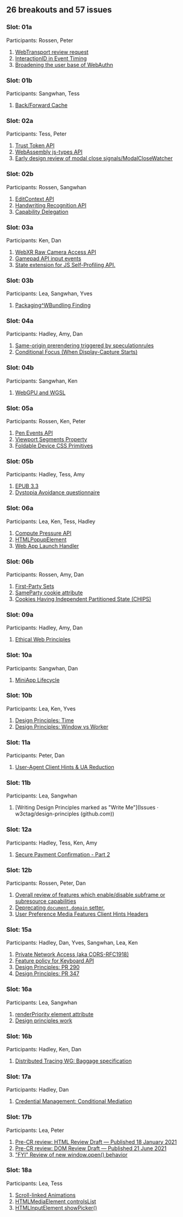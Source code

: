 ## 26 breakouts and 57 issues
### Slot: 01a

Participants: Rossen, Peter

1. [WebTransport review request](https://github.com/w3ctag/design-reviews/issues/669)
2. [InteractionID in Event Timing](https://github.com/w3ctag/design-reviews/issues/670)
3. [Broadening the user base of WebAuthn](https://github.com/w3ctag/design-reviews/issues/686)
### Slot: 01b

Participants: Sangwhan, Tess

1. [Back/Forward Cache](https://github.com/w3ctag/design-reviews/issues/628)
### Slot: 02a

Participants: Tess, Peter

1. [Trust Token API](https://github.com/w3ctag/design-reviews/issues/414)
2. [WebAssembly js-types API](https://github.com/w3ctag/design-reviews/issues/532)
3. [Early design review of modal close signals/ModalCloseWatcher](https://github.com/w3ctag/design-reviews/issues/594)
### Slot: 02b

Participants: Rossen, Sangwhan

1. [EditContext API](https://github.com/w3ctag/design-reviews/issues/416)
2. [Handwriting Recognition API](https://github.com/w3ctag/design-reviews/issues/591)
3. [Capability Delegation](https://github.com/w3ctag/design-reviews/issues/655)
### Slot: 03a

Participants: Ken, Dan

1. [WebXR Raw Camera Access API](https://github.com/w3ctag/design-reviews/issues/652)
2. [Gamepad API input events](https://github.com/w3ctag/design-reviews/issues/662)
3. [State extension for JS Self-Profiling API.](https://github.com/w3ctag/design-reviews/issues/682)
### Slot: 03b

Participants: Lea, Sangwhan, Yves

1. [Packaging^WBundling Finding]()
### Slot: 04a

Participants: Hadley, Amy, Dan

1. [Same-origin prerendering triggered by speculationrules](https://github.com/w3ctag/design-reviews/issues/667)
2. [Conditional Focus (When Display-Capture Starts)](https://github.com/w3ctag/design-reviews/issues/679)
### Slot: 04b

Participants: Sangwhan, Ken

1. [WebGPU and WGSL](https://github.com/w3ctag/design-reviews/issues/626)
### Slot: 05a

Participants: Rossen, Ken, Peter

1. [Pen Events API](https://github.com/w3ctag/design-reviews/issues/553)
2. [Viewport Segments Property](https://github.com/w3ctag/design-reviews/issues/689)
3. [Foldable Device CSS Primitives](https://github.com/w3ctag/design-reviews/issues/690)
### Slot: 05b

Participants: Hadley, Tess, Amy

1. [EPUB 3.3](https://github.com/w3ctag/design-reviews/issues/684)
2. [Dystopia Avoidance questionnaire](https://github.com/rhiaro/societal-impact-questionnaire)
### Slot: 06a

Participants: Lea, Ken, Tess, Hadley

1. [Compute Pressure API](https://github.com/w3ctag/design-reviews/issues/621)
2. [HTMLPopupElement](https://github.com/w3ctag/design-reviews/issues/680)
3. [Web App Launch Handler](https://github.com/w3ctag/design-reviews/issues/683)
### Slot: 06b

Participants: Rossen, Amy, Dan

1. [First-Party Sets](https://github.com/w3ctag/design-reviews/issues/342)
2. [SameParty cookie attribute](https://github.com/w3ctag/design-reviews/issues/595)
3. [Cookies Having Independent Partitioned State (CHIPS)](https://github.com/w3ctag/design-reviews/issues/654)
### Slot: 09a

Participants: Hadley, Amy, Dan

1. [Ethical Web Principles]()
### Slot: 10a

Participants: Sangwhan, Dan

1. [MiniApp Lifecycle](https://github.com/w3ctag/design-reviews/issues/523)
### Slot: 10b

Participants: Lea, Ken, Yves

1. [Design Principles: Time](https://github.com/w3ctag/design-principles/issues/344)
2. [Design Principles: Window vs Worker](https://github.com/w3ctag/design-principles/issues/325)
### Slot: 11a

Participants: Peter, Dan

1. [User-Agent Client Hints & UA Reduction](https://github.com/w3ctag/design-reviews/issues/640)
### Slot: 11b

Participants: Lea, Sangwhan

1. [Writing Design Principles marked as "Write Me"](Issues · w3ctag/design-principles (github.com))
### Slot: 12a

Participants: Hadley, Tess, Ken, Amy

1. [Secure Payment Confirmation - Part 2](https://github.com/w3ctag/design-reviews/issues/675)
### Slot: 12b

Participants: Rossen, Peter, Dan

1. [Overall review of features which enable/disable subframe or subresource capabilities](https://github.com/w3ctag/design-reviews/issues/525)
2. [Deprecating `document.domain` setter.](https://github.com/w3ctag/design-reviews/issues/564)
3. [User Preference Media Features Client Hints Headers](https://github.com/w3ctag/design-reviews/issues/632)
### Slot: 15a

Participants: Hadley, Dan, Yves, Sangwhan, Lea, Ken

1. [Private Network Access (aka CORS-RFC1918)](https://github.com/w3ctag/design-reviews/issues/572)
2. [Feature policy for Keyboard API](https://github.com/w3ctag/design-reviews/issues/685)
3. [Design Principles: PR 290](https://github.com/w3ctag/design-principles/pull/290)
4. [Design Principles: PR 347](https://github.com/w3ctag/design-principles/pull/347)
### Slot: 16a

Participants: Lea, Sangwhan

1. [renderPriority element attribute](https://github.com/w3ctag/design-reviews/issues/676)
2. [Design principles work]()
### Slot: 16b

Participants: Hadley, Ken, Dan

1. [Distributed Tracing WG: Baggage specification](https://github.com/w3ctag/design-reviews/issues/650)
### Slot: 17a

Participants: Hadley, Dan

1. [Credential Management: Conditional Mediation](https://github.com/w3ctag/design-reviews/issues/692)
### Slot: 17b

Participants: Lea, Peter

1. [Pre-CR review: HTML Review Draft — Published 18 January 2021](https://github.com/w3ctag/design-reviews/issues/657)
2. [Pre-CR review: DOM Review Draft — Published 21 June 2021](https://github.com/w3ctag/design-reviews/issues/658)
3. ["FYI" Review of new window.open() behavior](https://github.com/w3ctag/design-reviews/issues/691)
### Slot: 18a

Participants: Lea, Tess
1. [Scroll-linked Animations](https://github.com/w3ctag/design-reviews/issues/521)
2. [HTMLMediaElement controlsList](https://github.com/w3ctag/design-reviews/issues/643)
3. [HTMLInputElement showPicker()](https://github.com/w3ctag/design-reviews/issues/688)
